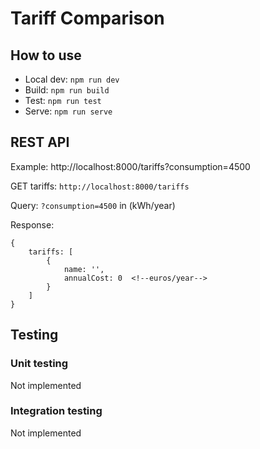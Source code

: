 # Tariff Comparison

## How to use

- Local dev: `npm run dev`
- Build: `npm run build`
- Test: `npm run test`
- Serve: `npm run serve`

## REST API

Example: http://localhost:8000/tariffs?consumption=4500

GET tariffs: `http://localhost:8000/tariffs`

Query: `?consumption=4500` in (kWh/year)

Response:
```
{
    tariffs: [
        {
            name: '',
            annualCost: 0  <!--euros/year-->
        }
    ]
}
```

## Testing 

### Unit testing
Not implemented

### Integration testing
Not implemented